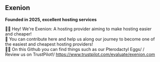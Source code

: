## Exenion
**Founded in 2025, excellent hosting services**

🙋‍♀️ Hey! We're Exenion: A hosting provider aiming to make hosting easier and cheaper!\
🌈 You can contribute here and help us along our journey to become one of the easiest and cheapest hosting providers!\
👩‍💻 On this Github you can find things such as our Pterodactyl Eggs/
/
Review us on TrustPilot!/
https://www.trustpilot.com/evaluate/exenion.com
